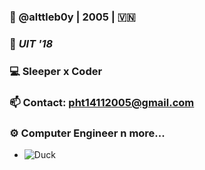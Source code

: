 ### 👋 @alttleb0y | 2005 | 🇻🇳
### 🏫 _UIT '18_
### 💻 Sleeper x Coder 
### 📫 Contact: pht14112005@gmail.com 
### ⚙️ Computer Engineer n more...
- ![Duck](https://cdn.discordapp.com/emojis/883269952981835786.webp?size=128&quality=lossless)
